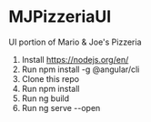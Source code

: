 # MJPizzeriaUI
UI portion of Mario &amp; Joe's Pizzeria

1. Install https://nodejs.org/en/
2. Run npm install -g @angular/cli
3. Clone this repo
4. Run npm install
5. Run ng build
6. Run ng serve --open
